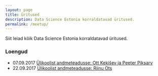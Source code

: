 ```yaml
---
layout: page
title: Üritused
description: Data Science Estonia korraldatavad üritused.
permalink: /meetup/
---
```


Siit leiad kõik Data Science Estonia korraldatavad üritused.

### Loengud

* 07.09.2017 [Ülikoolist andmeteadusse: Ott Kekišev ja Peeter Piksarv](https://www.facebook.com/events/167333777145938/)
* 22.09.2017 [Ülikoolist andmeteadusse: Riinu Ots]()